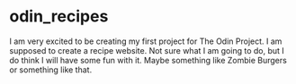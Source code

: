 # odin_recipes

I am very excited to be creating my first project for The Odin Project. I am supposed to create a recipe website. Not sure what I am going to do, but I do think I will have some fun with it. Maybe something like Zombie Burgers or something like that.
